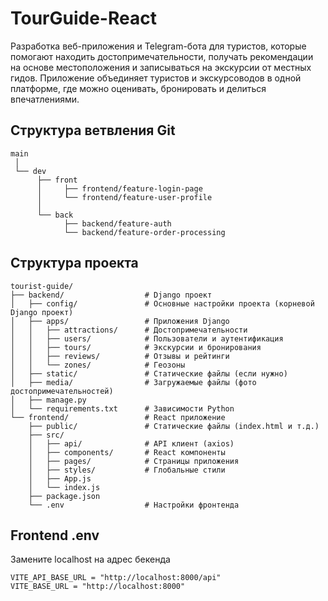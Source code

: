 # TourGuide-React

Разработка веб-приложения и Telegram-бота для туристов, которые помогают находить достопримечательности, получать рекомендации на основе местоположения и записываться на экскурсии от местных гидов. Приложение объединяет туристов и экскурсоводов в одной платформе, где можно оценивать, бронировать и делиться впечатлениями.

## Структура ветвления Git

```text
main
 │
 └── dev
      ├── front
      │     ├── frontend/feature-login-page
      │     └── frontend/feature-user-profile
      │
      └── back
            ├── backend/feature-auth
            └── backend/feature-order-processing
```

## Структура проекта

```text
tourist-guide/
├── backend/                  # Django проект
│   ├── config/               # Основные настройки проекта (корневой Django проект)
│   ├── apps/                 # Приложения Django
│   │   ├── attractions/      # Достопримечательности
│   │   ├── users/            # Пользователи и аутентификация
│   │   ├── tours/            # Экскурсии и бронирования
│   │   ├── reviews/          # Отзывы и рейтинги
│   │   └── zones/            # Геозоны
│   ├── static/               # Статические файлы (если нужно)
│   ├── media/                # Загружаемые файлы (фото достопримечательностей)
│   ├── manage.py
│   └── requirements.txt      # Зависимости Python
└── frontend/                 # React приложение
    ├── public/               # Статические файлы (index.html и т.д.)
    ├── src/
    │   ├── api/              # API клиент (axios)
    │   ├── components/       # React компоненты
    │   ├── pages/            # Страницы приложения
    │   ├── styles/           # Глобальные стили
    │   ├── App.js
    │   └── index.js
    ├── package.json
    └── .env                  # Настройки фронтенда
```

## Frontend .env
Замените localhost на адрес бекенда
```text
VITE_API_BASE_URL = "http://localhost:8000/api"
VITE_BASE_URL = "http://localhost:8000"
```
